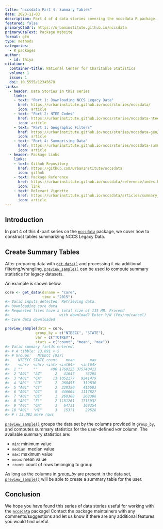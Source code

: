 ```yaml
---
title: "nccsdata Part 4: Summary Tables"
date: 2023-11-03
description: Part 4 of 4 data stories covering the nccsdata R package. This story focuses on summarising NCCS legacy data.
featured: false
primaryCtaUrl: https://urbaninstitute.github.io/nccsdata
primaryCtaText: Package Website
format: gfm
type: methods
categories:
  - R packages
author:
  - id: thiya
citation: 
  container-title: National Center for Charitable Statistics
  volume: 1
  issue: 1
  doi: 10.5555/12345678
links:
  - header: Data Stories in this series
    links:
    - text: "Part 1: Downloading NCCS Legacy Data"
      href: https://urbaninstitute.github.io/nccs/stories/nccsdata/
      icon: article
    - text: "Part 2: NTEE Codes"
      href: https://urbaninstitute.github.io/nccs/stories/nccsdata-ntee/
      icon: article
    - text: "Part 3: Geographic Filters"
      href: https://urbaninstitute.github.io/nccs/stories/nccsdata-geo/
      icon: article
    - text: "Part 4: Summarising Data"
      href: https://urbaninstitute.github.io/nccs/stories/nccsdata-summary/
      icon: article
  - header: Package Links
    links:
    - text: Github Repository
      href: https://github.com/UrbanInstitute/nccsdata
      icon: github
    - text: Package Reference
      href: https://urbaninstitute.github.io/nccsdata/reference/index.html
      icon: link
    - text: Relevant Vignette
      href: https://urbaninstitute.github.io/nccsdata/articles/summary_stats.html
      icon: article
---
```


## Introduction

In part 4 of this 4-part series on the
[`nccsdata`](https://urbaninstitute.github.io/nccsdata/) package, we
cover how to construct tables summarizing NCCS Legacy Data.

## Create Summary Tables

After preparing data with
[`get_data()`](file:///C:/Users/tpoongundranar/Documents/Urban/NCCS/nccsdata/docs/reference/get_data.html)
and processing it via additional filtering/wrangling,
[`preview_sample()`](file:///C:/Users/tpoongundranar/Documents/Urban/NCCS/nccsdata/docs/reference/preview_sample.html)
can be used to compute summary statistics for legacy datasets.

An example is shown below.

``` r
core <- get_data(dsname = "core",
                 time = "2015")
#> Valid inputs detected. Retrieving data.
#> Downloading core data
#> Requested files have a total size of 115 MB. Proceed
#>                       with download? Enter Y/N (Yes/no/cancel)
#> Core data downloaded
```

``` r
preview_sample(data = core,
              group_by = c("NTEECC", "STATE"),
              var = c("TOTREV"),
              stats = c("count", "mean", "max"))
#> Valid summary fields entered.
#> # A tibble: 13,091 × 5
#> # Groups:   NTEECC [937]
#>    NTEECC STATE count    mean       max
#>    <chr>  <chr> <int> <int64>   <int64>
#>  1 ""     ""      406 1769225 375740413
#>  2 "A01"  "AZ"      2   41647     73295
#>  3 "A01"  "CA"     13 1052177   9241479
#>  4 "A01"  "CO"      2  268455    319830
#>  5 "A01"  "CT"      2  228350    415503
#>  6 "A01"  "DC"      5  446664   1117827
#>  7 "A01"  "DE"      1  268308    268308
#>  8 "A01"  "FL"      2 1181261   1713932
#>  9 "A01"  "GA"      3   64731    109254
#> 10 "A01"  "HI"      3   15371     29528
#> # ℹ 13,081 more rows
```

[`preview_sample()`](file:///C:/Users/tpoongundranar/Documents/Urban/NCCS/nccsdata/docs/reference/preview_sample.html)
groups the data set by the columns provided in `group_by`, and computes
summary statistics for the user-defined *var* column. The available
summary statistics are:

- `min`: minimum value
- `median`: median value
- `max`: maximum value
- `mean`: mean value
- `count`: count of rows belonging to group

As long as the columns in *group_by* are present in the data set,
[`preview_sample()`](file:///C:/Users/tpoongundranar/Documents/Urban/NCCS/nccsdata/docs/reference/preview_sample.html)
will be able to create a summary table for the user.

## Conclusion

We hope you have found this series of data stories useful for working
with the
[`nccsdata`](file:///C:/Users/tpoongundranar/Documents/Urban/NCCS/nccsdata/docs/index.html)
package! Contact the package maintainers with any comments/suggestions
and let us know if there are any additional features you would find
useful.
